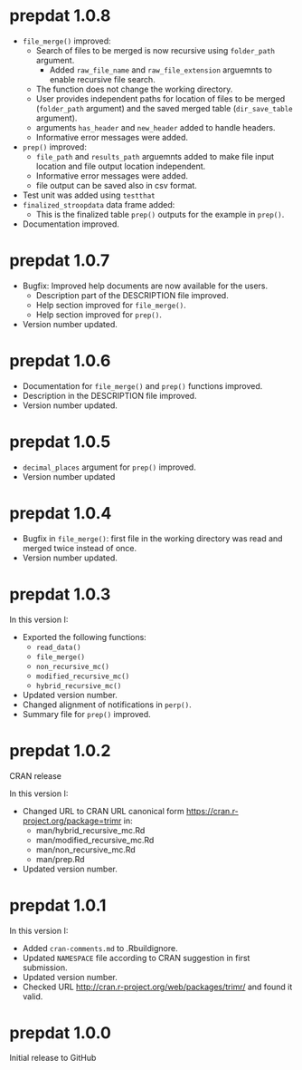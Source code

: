 # prepdat 1.0.8
- `file_merge()` improved:
  - Search of files to be merged is now recursive using `folder_path` argument.
    - Added `raw_file_name` and `raw_file_extension` arguemnts to enable recursive file search.
  - The function does not change the working directory.
  - User provides independent paths for location of files to be merged (`folder_path` argument) and the saved merged table (`dir_save_table` argument).
  - arguments `has_header` and `new_header` added to handle headers.
  - Informative error messages were added.
- `prep()` improved:
  - `file_path` and `results_path` arguemnts added to make file input location and file output location independent.
  - Informative error messages were added.
  - file output can be saved also in csv format.
- Test unit was added using `testthat`
- `finalized_stroopdata` data frame added:
  - This is the finalized table `prep()` outputs for the example in `prep()`.
- Documentation improved.

# prepdat 1.0.7
- Bugfix: Improved help documents are now available for the users.
  - Description part of the DESCRIPTION file improved.
  - Help section improved for `file_merge()`.
  - Help section improved for `prep()`.
- Version number updated.

# prepdat 1.0.6
- Documentation for `file_merge()` and `prep()` functions improved.
- Description in the DESCRIPTION file improved.
- Version number updated.

# prepdat 1.0.5
- `decimal_places` argument for `prep()` improved. 
- Version number updated

# prepdat 1.0.4

- Bugfix in `file_merge()`: first file in the working directory was read and merged twice instead of once.
- Version number updated.

# prepdat 1.0.3

In this version I:
- Exported the following functions:
  - `read_data()`
  - `file_merge()`
  - `non_recursive_mc()`
  - `modified_recursive_mc()`
  - `hybrid_recursive_mc()`
- Updated version number.
- Changed alignment of notifications in `perp()`.
- Summary file for `prep()` improved.

# prepdat 1.0.2

CRAN release

In this version I:
- Changed URL to CRAN URL canonical form https://cran.r-project.org/package=trimr in:
  -  man/hybrid_recursive_mc.Rd
  - man/modified_recursive_mc.Rd
  - man/non_recursive_mc.Rd
  - man/prep.Rd
- Updated version number.

# prepdat 1.0.1

In this version I:
- Added `cran-comments.md` to .Rbuildignore.
- Updated `NAMESPACE` file according to CRAN suggestion in first submission.
- Updated version number.
- Checked URL http://cran.r-project.org/web/packages/trimr/ and found it valid.

# prepdat 1.0.0
Initial release to GitHub
